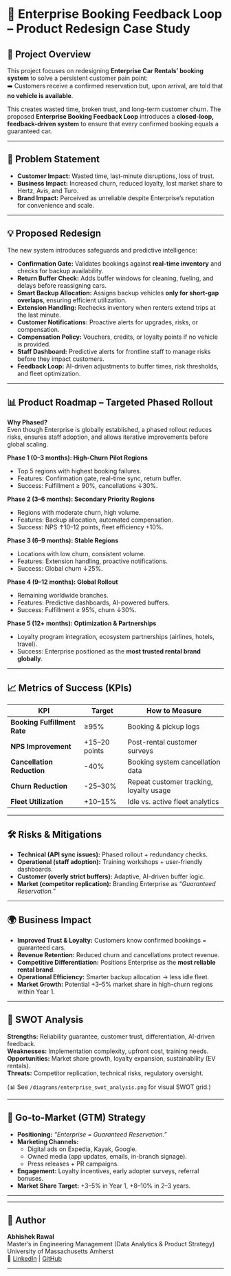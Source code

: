 # 🚗 Enterprise Booking Feedback Loop – Product Redesign Case Study  

## 📌 Project Overview  
This project focuses on redesigning **Enterprise Car Rentals’ booking system** to solve a persistent customer pain point:  
➡️ Customers receive a confirmed reservation but, upon arrival, are told that **no vehicle is available**.  

This creates wasted time, broken trust, and long-term customer churn. The proposed **Enterprise Booking Feedback Loop** introduces a **closed-loop, feedback-driven system** to ensure that every confirmed booking equals a guaranteed car.  

---

## 🎯 Problem Statement  
- **Customer Impact:** Wasted time, last-minute disruptions, loss of trust.  
- **Business Impact:** Increased churn, reduced loyalty, lost market share to Hertz, Avis, and Turo.  
- **Brand Impact:** Perceived as unreliable despite Enterprise’s reputation for convenience and scale.  

---

## 💡 Proposed Redesign  
The new system introduces safeguards and predictive intelligence:  

- **Confirmation Gate:** Validates bookings against **real-time inventory** and checks for backup availability.  
- **Return Buffer Check:** Adds buffer windows for cleaning, fueling, and delays before reassigning cars.  
- **Smart Backup Allocation:** Assigns backup vehicles **only for short-gap overlaps**, ensuring efficient utilization.  
- **Extension Handling:** Rechecks inventory when renters extend trips at the last minute.  
- **Customer Notifications:** Proactive alerts for upgrades, risks, or compensation.  
- **Compensation Policy:** Vouchers, credits, or loyalty points if no vehicle is provided.  
- **Staff Dashboard:** Predictive alerts for frontline staff to manage risks before they impact customers.  
- **Feedback Loop:** AI-driven adjustments to buffer times, risk thresholds, and fleet optimization.  

---

## 📊 Product Roadmap – Targeted Phased Rollout  

**Why Phased?**  
Even though Enterprise is globally established, a phased rollout reduces risks, ensures staff adoption, and allows iterative improvements before global scaling.  

**Phase 1 (0–3 months): High-Churn Pilot Regions**  
- Top 5 regions with highest booking failures.  
- Features: Confirmation gate, real-time sync, return buffer.  
- Success: Fulfillment ≥ 90%, cancellations ↓30%.  

**Phase 2 (3–6 months): Secondary Priority Regions**  
- Regions with moderate churn, high volume.  
- Features: Backup allocation, automated compensation.  
- Success: NPS ↑10–12 points, fleet efficiency +10%.  

**Phase 3 (6–9 months): Stable Regions**  
- Locations with low churn, consistent volume.  
- Features: Extension handling, proactive notifications.  
- Success: Global churn ↓25%.  

**Phase 4 (9–12 months): Global Rollout**  
- Remaining worldwide branches.  
- Features: Predictive dashboards, AI-powered buffers.  
- Success: Fulfillment ≥ 95%, churn ↓30%.  

**Phase 5 (12+ months): Optimization & Partnerships**  
- Loyalty program integration, ecosystem partnerships (airlines, hotels, travel).  
- Success: Enterprise positioned as the **most trusted rental brand globally**.  

---

## 📈 Metrics of Success (KPIs)  

| **KPI** | **Target** | **How to Measure** |  
|---------|------------|---------------------|  
| **Booking Fulfillment Rate** | ≥95% | Booking & pickup logs |  
| **NPS Improvement** | +15–20 points | Post-rental customer surveys |  
| **Cancellation Reduction** | -40% | Booking system cancellation data |  
| **Churn Reduction** | -25–30% | Repeat customer tracking, loyalty usage |  
| **Fleet Utilization** | +10–15% | Idle vs. active fleet analytics |  

---

## 🛠️ Risks & Mitigations  

- **Technical (API sync issues):** Phased rollout + redundancy checks.  
- **Operational (staff adoption):** Training workshops + user-friendly dashboards.  
- **Customer (overly strict buffers):** Adaptive, AI-driven buffer logic.  
- **Market (competitor replication):** Branding Enterprise as *“Guaranteed Reservation.”*  

---

## 🌍 Business Impact  

- **Improved Trust & Loyalty:** Customers know confirmed bookings = guaranteed cars.  
- **Revenue Retention:** Reduced churn and cancellations protect revenue.  
- **Competitive Differentiation:** Positions Enterprise as the **most reliable rental brand**.  
- **Operational Efficiency:** Smarter backup allocation → less idle fleet.  
- **Market Growth:** Potential +3–5% market share in high-churn regions within Year 1.  

---

## 🔎 SWOT Analysis  

**Strengths:** Reliability guarantee, customer trust, differentiation, AI-driven feedback.  
**Weaknesses:** Implementation complexity, upfront cost, training needs.  
**Opportunities:** Market share growth, loyalty expansion, sustainability (EV rentals).  
**Threats:** Competitor replication, technical risks, regulatory oversight.  

(📊 See `/diagrams/enterprise_swot_analysis.png` for visual SWOT grid.)  

---

## 📢 Go-to-Market (GTM) Strategy  

- **Positioning:** *“Enterprise = Guaranteed Reservation.”*  
- **Marketing Channels:**  
  - Digital ads on Expedia, Kayak, Google.  
  - Owned media (app updates, emails, in-branch signage).  
  - Press releases + PR campaigns.  
- **Engagement:** Loyalty incentives, early adopter surveys, referral bonuses.  
- **Market Share Target:** +3–5% in Year 1, +8–10% in 2–3 years.  

---
---

## 👤 Author  

**Abhishek Rawal**  
Master’s in Engineering Management (Data Analytics & Product Strategy)  
University of Massachusetts Amherst  
🔗 [LinkedIn](https://www.linkedin.com/in/abhishek-rawal-2510) | [GitHub](https://github.com/AbhishekRaw718)  

---
